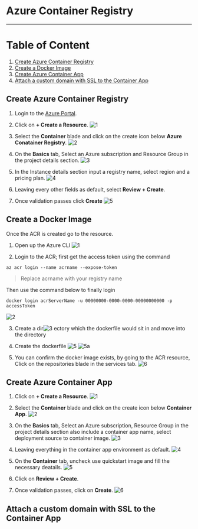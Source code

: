 # Azure Container Registry
---

# Table of Content
1. [Create Azure Container Registry](#create-azure-container-registry)
2. [Create a Docker Image](#create-a-docker-image)
3. [Create Azure Container App](#create-azure-container-app)
4. [Attach a custom domain with SSL to the Container App](#attach-a-custom-domain-with-ssl-to-the-container-app)

## Create Azure Container Registry
1. Login to the [Azure Portal](https://portal.azure.com/).
2. Click on  __+ Create a Resource__.
![1](https://github.com/oputaolivia/AzureContainerRegistry/assets/72948572/f515a2d8-4922-4c21-9b81-a3dca43a6678)

3. Select the __Container__ blade and click on the create icon below __Azure Conatainer Registry__.
![2](https://github.com/oputaolivia/AzureContainerRegistry/assets/72948572/cdd266e3-3e99-415e-bc51-e63e873bfd2f)

4. On the __Basics__ tab, Select an Azure subscription and Resource Group in the project details section. 
![3](https://github.com/oputaolivia/AzureContainerRegistry/assets/72948572/e1964c8e-401e-4a39-b721-70c82d70ee67)

5. In the Instance details section input a registry name, select region and a pricing plan.
![4](https://github.com/oputaolivia/AzureContainerRegistry/assets/72948572/27f50f85-d978-426b-b6b7-6505571c224c)

6. Leaving every other fields as default, select __Review + Create__.
7. Once validation passes click __Create__
![5](https://github.com/oputaolivia/AzureContainerRegistry/assets/72948572/91b84776-fba0-48aa-b06a-09cabcdc44be)

## Create a Docker Image
Once the ACR is created go to the resource.

1. Open up the Azure CLI
![1](https://github.com/oputaolivia/AzureContainerRegistry/assets/72948572/b1345ffd-fc73-45cd-ad06-c4575378ba74)

2. Login to the ACR; first get the access token using the command

```
az acr login --name acrname --expose-token
```
> Replace acrname with your registry name

Then use the command below to finally login

```
docker login acrServerName -u 00000000-0000-0000-00000000000 -p accessToken
```
![2](https://github.com/oputaolivia/AzureContainerRegistry/assets/72948572/c0e98e1f-fb94-402d-9ac6-df41ce47f35c)

3. Create a dir![3](https://github.com/oputaolivia/AzureContainerRegistry/assets/72948572/178e8bd7-0c46-4bcd-93e4-3a8e01160fa7)
ectory which the dockerfile would sit in and move into the directory

4. Create the dockerfile
![5](https://github.com/oputaolivia/AzureContainerRegistry/assets/72948572/94eac788-510c-4434-8220-a947d627cca8)
![5a](https://github.com/oputaolivia/AzureContainerRegistry/assets/72948572/c7d2c040-d881-4901-9270-bfbf13ab1589)

5. You can confirm the docker image exists, by going to the ACR resource, Click on the repositories blade in the services tab.
![6](https://github.com/oputaolivia/AzureContainerRegistry/assets/72948572/8ecfafea-97b7-43cd-b968-618f3bebdb55)


## Create Azure Container App
1. Click on  __+ Create a Resource__.
![1](https://github.com/oputaolivia/AzureContainerRegistry/assets/72948572/beda680a-f99b-4998-b752-9cfdfbb53a2c)

2. Select the __Container__ blade and click on the create icon below __Container App__.
![2](https://github.com/oputaolivia/AzureContainerRegistry/assets/72948572/60da2d47-5a0c-4962-8cd9-0fd731d22100)

3. On the __Basics__ tab, Select an Azure subscription, Resource Group in the project details section also include a container app name, select deployment source to container image.
![3](https://github.com/oputaolivia/AzureContainerRegistry/assets/72948572/99eb1ec8-8248-4a91-b411-a42f8c0bf8fb)

4. Leaving everything in the container app environment as default.
![4](https://github.com/oputaolivia/AzureContainerRegistry/assets/72948572/5c963ac1-ae8a-4cba-9fc1-ccb181c51381)

5. On the __Container__ tab, uncheck use quickstart image and fill the necessary deatails.
![5](https://github.com/oputaolivia/AzureContainerRegistry/assets/72948572/4ee3ac98-be04-41d2-8162-ddffac2212ef)

6. Click on __Review + Create__.
7. Once validation passes, click on __Create__.
![6](https://github.com/oputaolivia/AzureContainerRegistry/assets/72948572/0bf4dc10-5b48-47a0-84c5-14b72c222f6a)


## Attach a custom domain with SSL to the Container App
